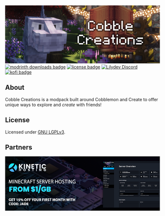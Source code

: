 ![cobble creations icon](/assets/banner.png)
[![modrinth downloads badge](https://img.shields.io/modrinth/dt/cobble-creations?color=00AF5C&label=downloads&style=flat-square&logo=modrinth)](https://modrinth.com/modpack/cobble-creations)
[![license badge](https://img.shields.io/github/license/jadelily18/cobble-creations?style=flat-square)](https://github.com/jadelily18/cobble-creations/blob/master/LICENSE)
[![Lilydev Discord](https://img.shields.io/discord/995465843364343883?color=5865F2&style=flat-square&label=discord)](https://discord.gg/TZAt4PA5av)
[![kofi badge](https://badgen.net/badge/icon/kofi?icon=kofi&label=jadelily&color=pink&style=flat-square)](https://ko-fi.com/jadelily)

## About

Cobble Creations is a modpack built around Cobblemon and Create to offer unique ways to explore and *create* with friends!

## License

Licensed under [GNU LGPLv3](https://spdx.org/licenses/LGPL-3.0-or-later.html).

## Partners

[![kinetic hosting promo code: jade](https://raw.githubusercontent.com/jadelily18/assets/main/kinetic_hosting_promo.png)](https://billing.kinetichosting.net/aff.php?aff=334)
